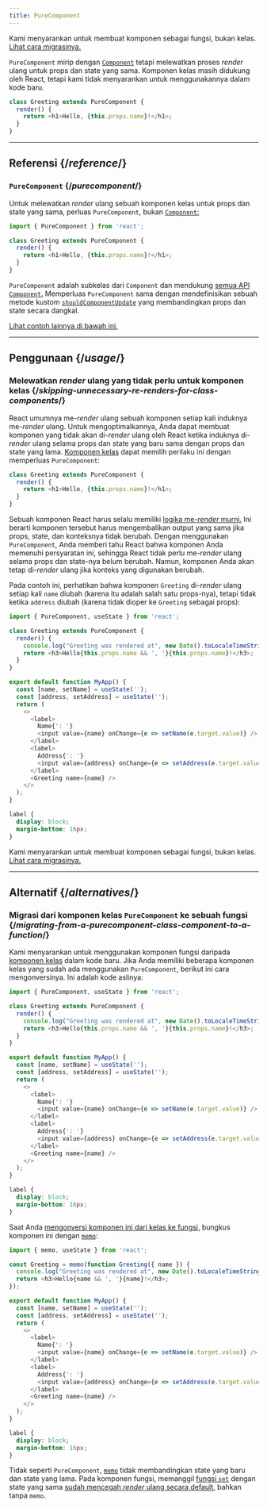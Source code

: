```yaml
---
title: PureComponent
---
```


<Pitfall>

Kami menyarankan untuk membuat komponen sebagai fungsi, bukan kelas. [Lihat cara migrasinya.](#alternatives)

</Pitfall>

<Intro>

`PureComponent` mirip dengan [`Component`](/reference/react/Component) tetapi melewatkan proses *render* ulang untuk props dan state yang sama. Komponen kelas masih didukung oleh React, tetapi kami tidak menyarankan untuk menggunakannya dalam kode baru.

```js
class Greeting extends PureComponent {
  render() {
    return <h1>Hello, {this.props.name}!</h1>;
  }
}
```

</Intro>

<InlineToc />

---

## Referensi {/*reference*/}

### `PureComponent` {/*purecomponent*/}

Untuk melewatkan *render* ulang sebuah komponen kelas untuk props dan state yang sama, perluas `PureComponent`, bukan [`Component`:](/reference/react/Component)

```js
import { PureComponent } from 'react';

class Greeting extends PureComponent {
  render() {
    return <h1>Hello, {this.props.name}!</h1>;
  }
}
```

`PureComponent` adalah subkelas dari `Component` dan mendukung [semua API `Component`.](/reference/react/Component#reference) Memperluas `PureComponent` sama dengan mendefinisikan sebuah metode kustom [`shouldComponentUpdate`](/reference/react/Component#shouldcomponentupdate) yang membandingkan props dan state secara dangkal.


[Lihat contoh lainnya di bawah ini.](#usage)

---

## Penggunaan {/*usage*/}

### Melewatkan *render* ulang yang tidak perlu untuk komponen kelas {/*skipping-unnecessary-re-renders-for-class-components*/}

React umumnya me-*render* ulang sebuah komponen setiap kali induknya me-*render* ulang. Untuk mengoptimalkannya, Anda dapat membuat komponen yang tidak akan di-*render* ulang oleh React ketika induknya di-*render* ulang selama props dan state yang baru sama dengan props dan state yang lama. [Komponen kelas](/reference/react/Component) dapat memilih perilaku ini dengan memperluas `PureComponent`:

```js {1}
class Greeting extends PureComponent {
  render() {
    return <h1>Hello, {this.props.name}!</h1>;
  }
}
```

Sebuah komponen React harus selalu memiliki [logika me-*render* murni.](/learn/keeping-components-pure) Ini berarti komponen tersebut harus mengembalikan output yang sama jika props, state, dan konteksnya tidak berubah. Dengan menggunakan `PureComponent`, Anda memberi tahu React bahwa komponen Anda memenuhi persyaratan ini, sehingga React tidak perlu me-*render* ulang selama props dan state-nya belum berubah. Namun, komponen Anda akan tetap di-*render* ulang jika konteks yang digunakan berubah.

Pada contoh ini, perhatikan bahwa komponen `Greeting` di-*render* ulang setiap kali `name` diubah (karena itu adalah salah satu props-nya), tetapi tidak ketika `address` diubah (karena tidak dioper ke `Greeting` sebagai props):

<Sandpack>

```js
import { PureComponent, useState } from 'react';

class Greeting extends PureComponent {
  render() {
    console.log("Greeting was rendered at", new Date().toLocaleTimeString());
    return <h3>Hello{this.props.name && ', '}{this.props.name}!</h3>;
  }
}

export default function MyApp() {
  const [name, setName] = useState('');
  const [address, setAddress] = useState('');
  return (
    <>
      <label>
        Name{': '}
        <input value={name} onChange={e => setName(e.target.value)} />
      </label>
      <label>
        Address{': '}
        <input value={address} onChange={e => setAddress(e.target.value)} />
      </label>
      <Greeting name={name} />
    </>
  );
}
```

```css
label {
  display: block;
  margin-bottom: 16px;
}
```

</Sandpack>

<Pitfall>

Kami menyarankan untuk membuat komponen sebagai fungsi, bukan kelas. [Lihat cara migrasinya.](#alternatives)

</Pitfall>

---

## Alternatif {/*alternatives*/}

### Migrasi dari komponen kelas `PureComponent` ke sebuah fungsi {/*migrating-from-a-purecomponent-class-component-to-a-function*/}

Kami menyarankan untuk menggunakan komponen fungsi daripada [komponen kelas](/reference/react/Component) dalam kode baru. Jika Anda memiliki beberapa komponen kelas yang sudah ada menggunakan `PureComponent`, berikut ini cara mengonversinya. Ini adalah kode aslinya:

<Sandpack>

```js
import { PureComponent, useState } from 'react';

class Greeting extends PureComponent {
  render() {
    console.log("Greeting was rendered at", new Date().toLocaleTimeString());
    return <h3>Hello{this.props.name && ', '}{this.props.name}!</h3>;
  }
}

export default function MyApp() {
  const [name, setName] = useState('');
  const [address, setAddress] = useState('');
  return (
    <>
      <label>
        Name{': '}
        <input value={name} onChange={e => setName(e.target.value)} />
      </label>
      <label>
        Address{': '}
        <input value={address} onChange={e => setAddress(e.target.value)} />
      </label>
      <Greeting name={name} />
    </>
  );
}
```

```css
label {
  display: block;
  margin-bottom: 16px;
}
```

</Sandpack>

Saat Anda [mengonversi komponen ini dari kelas ke fungsi,](/reference/react/Component#alternatives) bungkus komponen ini dengan [`memo`](/reference/react/memo):

<Sandpack>

```js
import { memo, useState } from 'react';

const Greeting = memo(function Greeting({ name }) {
  console.log("Greeting was rendered at", new Date().toLocaleTimeString());
  return <h3>Hello{name && ', '}{name}!</h3>;
});

export default function MyApp() {
  const [name, setName] = useState('');
  const [address, setAddress] = useState('');
  return (
    <>
      <label>
        Name{': '}
        <input value={name} onChange={e => setName(e.target.value)} />
      </label>
      <label>
        Address{': '}
        <input value={address} onChange={e => setAddress(e.target.value)} />
      </label>
      <Greeting name={name} />
    </>
  );
}
```

```css
label {
  display: block;
  margin-bottom: 16px;
}
```

</Sandpack>

<Note>

Tidak seperti `PureComponent`, [`memo`](/reference/react/memo) tidak membandingkan state yang baru dan state yang lama. Pada komponen fungsi, memanggil [fungsi `set`](/reference/react/useState#setstate) dengan state yang sama [sudah mencegah *render* ulang secara default,](/reference/react/memo#updating-a-memoized-component-using-state) bahkan tanpa `memo`.

</Note>
